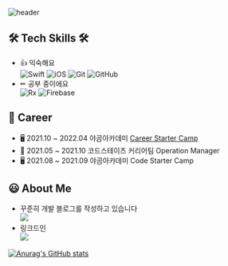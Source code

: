 ![header](https://capsule-render.vercel.app/api?type=Rounded&color=auto&height=200&section=header&text=Hojoon%20&fontSize=90)


## 🛠️ Tech Skills 🛠️
- 👍 익숙해요 <br>
![Swift](https://img.shields.io/badge/Swift-FA7343?style=flat-square&logo=Swift&logoColor=white) ![iOS](https://img.shields.io/badge/iOS-222222?style=flat-square&logo=Apple&logoColor=white) ![Git](https://img.shields.io/badge/Git-F05032?style=flat-square&logo=Git&logoColor=white) ![GitHub](https://img.shields.io/badge/GitHub-181717?style=flat-square&logo=GitHub&logoColor=white)
- ✏ 공부 중이에요 <br>
![Rx](https://img.shields.io/badge/RxSwift%20&%20RxCocoa-B7178C?style=flat-square&logo=ReactiveX&logoColor=white) ![Firebase](https://img.shields.io/badge/Firebase-FFCA28?style=flat-square&logo=Firebase&logoColor=black)

## 🚴 Career
- 🖥 2021.10 ~ 2022.04 야곰아카데미 [Career Starter Camp](https://github.com/yanghojoon/yanghojoon/tree/main/yagomCamp)
- 🏢 2021.05 ~ 2021.10 코드스테이츠 커리어팀 Operation Manager
- 🖥 2021.08 ~ 2021.09 야곰아카데미 Code Starter Camp

## 😃 About Me
- 꾸준히 개발 블로그를 작성하고 있습니다 <br>
<a href="https://ho8487.tistory.com/"><img src="https://img.shields.io/badge/Tech%20Blog-11B48A?style=flat-square&logo=Vimeo&logoColor=white&link=https://ho8487.tistory.com/"/></a>
- 링크드인 <br>
<a href="https://www.linkedin.com/in/%ED%98%B8%EC%A4%80-%EC%96%91-91890b213/"><img src="https://img.shields.io/badge/LinkedIn-0A66C2.svg?style=flat-square&logo=LinkedIn&logoColor=white&link=https://www.linkedin.com/in/%ED%98%B8%EC%A4%80-%EC%96%91-91890b213/"/></a>

[![Anurag's GitHub stats](https://github-readme-stats.vercel.app/api?username=yanghojoon&count_private=true)](https://github.com/anuraghazra/github-readme-stats)
